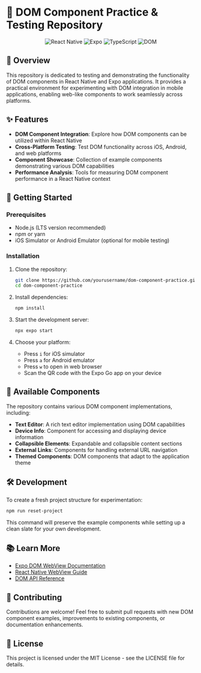 # 🧩 DOM Component Practice & Testing Repository 

<div align="center">
  
![React Native](https://img.shields.io/badge/React_Native-20232A?style=for-the-badge&logo=react&logoColor=61DAFB)
![Expo](https://img.shields.io/badge/Expo-000020?style=for-the-badge&logo=expo&logoColor=white)
![TypeScript](https://img.shields.io/badge/TypeScript-007ACC?style=for-the-badge&logo=typescript&logoColor=white)
![DOM](https://img.shields.io/badge/DOM-E34F26?style=for-the-badge&logo=html5&logoColor=white)

</div>

## 📝 Overview

This repository is dedicated to testing and demonstrating the functionality of DOM components in React Native and Expo applications. It provides a practical environment for experimenting with DOM integration in mobile applications, enabling web-like components to work seamlessly across platforms.

## ✨ Features

- **DOM Component Integration**: Explore how DOM components can be utilized within React Native
- **Cross-Platform Testing**: Test DOM functionality across iOS, Android, and web platforms
- **Component Showcase**: Collection of example components demonstrating various DOM capabilities
- **Performance Analysis**: Tools for measuring DOM component performance in a React Native context

## 🚀 Getting Started

### Prerequisites

- Node.js (LTS version recommended)
- npm or yarn
- iOS Simulator or Android Emulator (optional for mobile testing)

### Installation

1. Clone the repository:
   ```bash
   git clone https://github.com/yourusername/dom-component-practice.git
   cd dom-component-practice
   ```

2. Install dependencies:
   ```bash
   npm install
   ```

3. Start the development server:
   ```bash
   npx expo start
   ```

4. Choose your platform:
   - Press `i` for iOS simulator
   - Press `a` for Android emulator
   - Press `w` to open in web browser
   - Scan the QR code with the Expo Go app on your device

## 🧪 Available Components

The repository contains various DOM component implementations, including:

- **Text Editor**: A rich text editor implementation using DOM capabilities
- **Device Info**: Component for accessing and displaying device information
- **Collapsible Elements**: Expandable and collapsible content sections
- **External Links**: Components for handling external URL navigation
- **Themed Components**: DOM components that adapt to the application theme

## 🛠️ Development

To create a fresh project structure for experimentation:

```bash
npm run reset-project
```

This command will preserve the example components while setting up a clean slate for your own development.

## 📚 Learn More

- [Expo DOM WebView Documentation](https://docs.expo.dev/)
- [React Native WebView Guide](https://github.com/react-native-webview/react-native-webview)
- [DOM API Reference](https://developer.mozilla.org/en-US/docs/Web/API/Document_Object_Model)

## 🤝 Contributing

Contributions are welcome! Feel free to submit pull requests with new DOM component examples, improvements to existing components, or documentation enhancements.

## 📄 License

This project is licensed under the MIT License - see the LICENSE file for details.
